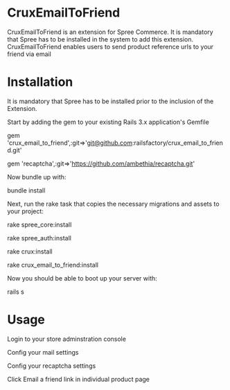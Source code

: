 ﻿CruxEmailToFriend
=================

CruxEmailToFriend is an extension for Spree Commerce. It is mandatory that Spree has to be installed in the system
to add this extension. CruxEmailToFriend enables users to send product reference urls to your friend via email


Installation
===========
It is mandatory that Spree has to be installed prior to the inclusion of the Extension.

Start by adding the gem to your existing Rails 3.x application's Gemfile

gem 'crux_email_to_friend',:git=>'git@github.com:railsfactory/crux_email_to_friend.git'

gem 'recaptcha',:git=>'https://github.com/ambethia/recaptcha.git'

Now bundle up with:

bundle install

Next, run the rake task that copies the necessary migrations and assets to your project:

rake spree_core:install

rake spree_auth:install

rake crux:install

rake crux_email_to_friend:install

Now you should be able to boot up your server with:

rails s  

Usage
=================

Login to your store adminstration console

Config your mail settings

Config your recaptcha settings

Click Email a friend link in individual product page



